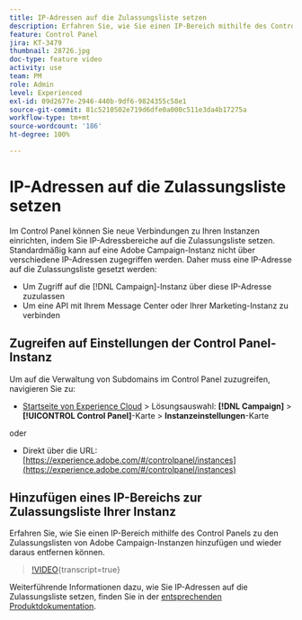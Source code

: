 ```yaml
---
title: IP-Adressen auf die Zulassungsliste setzen
description: Erfahren Sie, wie Sie einen IP-Bereich mithilfe des Control Panels zu den Zulassungslisten von Adobe Campaign-Instanzen hinzufügen und wieder daraus entfernen können.
feature: Control Panel
jira: KT-3479
thumbnail: 28726.jpg
doc-type: feature video
activity: use
team: PM
role: Admin
level: Experienced
exl-id: 09d2677e-2946-440b-9df6-9824355c58e1
source-git-commit: 81c5210502e719d6dfe0a000c511e3da4b17275a
workflow-type: tm+mt
source-wordcount: '186'
ht-degree: 100%

---
```


# IP-Adressen auf die Zulassungsliste setzen

Im Control Panel können Sie neue Verbindungen zu Ihren Instanzen einrichten, indem Sie IP-Adressbereiche auf die Zulassungsliste setzen. Standardmäßig kann auf eine Adobe Campaign-Instanz nicht über verschiedene IP-Adressen zugegriffen werden. Daher muss eine IP-Adresse auf die Zulassungsliste gesetzt werden:

* Um Zugriff auf die [!DNL Campaign]-Instanz über diese IP-Adresse zuzulassen
* Um eine API mit Ihrem Message Center oder Ihrer Marketing-Instanz zu verbinden

## Zugreifen auf Einstellungen der Control Panel-Instanz

Um auf die Verwaltung von Subdomains im Control Panel zuzugreifen, navigieren Sie zu:

* [Startseite von Experience Cloud](https://experience.adobe.com/#/home) > Lösungsauswahl: **[!DNL Campaign]** > **[!UICONTROL Control Panel]**-Karte > **Instanzeinstellungen**-Karte

oder
* Direkt über die URL: [https://experience.adobe.com/#/controlpanel/instances](https://experience.adobe.com/#/controlpanel/instances)

## Hinzufügen eines IP-Bereichs zur Zulassungsliste Ihrer Instanz

Erfahren Sie, wie Sie einen IP-Bereich mithilfe des Control Panels zu den Zulassungslisten von Adobe Campaign-Instanzen hinzufügen und wieder daraus entfernen können.

>[!VIDEO](https://video.tv.adobe.com/v/28726?learn=on){transcript=true}

Weiterführende Informationen dazu, wie Sie IP-Adressen auf die Zulassungsliste setzen, finden Sie in der [entsprechenden Produktdokumentation](https://experienceleague.adobe.com/docs/control-panel/using/sftp-management/ip-range-allow-listing.html?lang=de).
